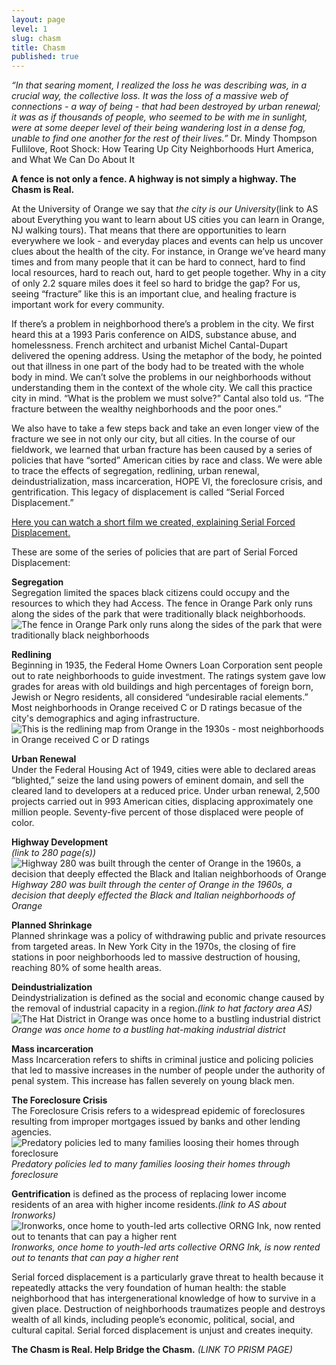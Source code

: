 ```yaml
---
layout: page
level: 1
slug: chasm
title: Chasm
published: true
---
```

_“In that searing moment, I realized the loss he was describing was, in a crucial way, the collective loss. It was the loss of a massive web of connections - a way of being - that had been destroyed by urban renewal; it was as if thousands of people, who seemed to be with me in sunlight, were at some deeper level of their being wandering lost in a dense fog, unable to find one another for the rest of their lives.”_
Dr. Mindy Thompson Fullilove, Root Shock: How Tearing Up City Neighborhoods Hurt America, and What We Can Do About It  

**A fence is not only a fence. A highway is not simply a highway. The Chasm is Real.**  

At the University of Orange we say that _the city is our University_(link to AS about Everything you want to learn about US cities you can learn in Orange, NJ walking tours). That means that there are opportunities to learn everywhere we look - and everyday places and events can help us uncover clues about the health of the city. For instance, in Orange we’ve heard many times and from many people that it can be hard to connect, hard to find local resources, hard to reach out, hard to get people together. Why in a city of only 2.2 square miles does it feel so hard to bridge the gap? For us, seeing “fracture” like this is an important clue, and healing fracture is important work for every community.  

If there’s a problem in neighborhood there’s a problem in the city.
We first heard this at a 1993 Paris conference on AIDS, substance abuse, and homelessness.  French architect and urbanist Michel Cantal-Dupart delivered the opening address. Using the metaphor of the body, he pointed out that illness in one part of the body had to be treated with the whole body in mind.  We can’t solve the problems in our neighborhoods without understanding them in the context of the whole city. We call this practice city in mind.  “What is the problem we must solve?” Cantal also told us. “The fracture between the wealthy neighborhoods and the poor ones.”

We also have to take a few steps back and take an even longer view of the fracture we see in not only our city, but all cities. In the course of our fieldwork, we learned that urban fracture has been caused by a series of policies that have “sorted” American cities by race and class.  We were able to trace the effects of segregation, redlining, urban renewal, deindustrialization, mass incarceration, HOPE VI, the foreclosure crisis, and gentrification. This legacy of displacement is called “Serial Forced Displacement.”

[Here you can watch a short film we created, explaining Serial Forced Displacement.](https://vimeo.com/192820382)


These are some of the series of policies that are part of Serial Forced Displacement:

**Segregation**  
Segregation limited the spaces black citizens could occupy and the resources to which they had
Access. The fence in Orange Park only runs along the sides of the park that were traditionally black neighborhoods.
![The fence in Orange Park only runs along the sides of the park that were traditionally black neighborhoods]({{site.baseurl}}/images/Segregation_2.jpg)  


**Redlining**  
Beginning in 1935, the Federal Home Owners Loan Corporation sent people out to rate neighborhoods to guide investment. The ratings system gave low grades for areas with old buildings and high percentages of foreign born, Jewish or Negro residents, all considered “undesirable racial elements.” Most neighborhoods in Orange received C or D ratings becasue of the city's demographics and aging infrastructure.
![This is the redlining map from Orange in the 1930s - most neighborhoods in Orange received C or D ratings]({{site.baseurl}}/images/Redline_2.jpg)  


**Urban Renewal**  
Under the Federal Housing Act of 1949, cities were able to declared areas “blighted,” seize the land using powers of eminent domain, and sell the cleared land to developers at a reduced price. Under urban renewal, 2,500 projects carried out in 993 American cities, displacing approximately one million people. Seventy-five percent of those displaced were people of color.  

**Highway Development**  
_(link to 280 page(s))_  
![Highway 280 was built through the center of Orange in the 1960s, a decision that deeply effected the Black and Italian neighborhoods of Orange]({{site.baseurl}}/images/Highway_2.jpg)  
_Highway 280 was built through the center of Orange in the 1960s, a decision that deeply effected the Black and Italian neighborhoods of Orange_

**Planned Shrinkage**  
Planned shrinkage was a policy of withdrawing public and private resources from targeted areas. In New York City in the 1970s, the closing of fire stations in poor neighborhoods led to massive destruction of housing, reaching 80% of some health areas.

**Deindustrialization**   
Deindystrialization is defined as the social and economic change caused by the removal of industrial capacity in a region._(link to hat factory area AS)_
![The Hat District in Orange was once home to a bustling industrial district]({{site.baseurl}}/images/Deindustrialization_2.jpg)
_Orange was once home to a bustling hat-making industrial district_

**Mass incarceration**   
Mass Incarceration refers to shifts in criminal justice and policing policies that led to massive increases in the number of people under the authority of penal system. This increase has fallen severely on young black men.

**The Foreclosure Crisis**   
The Foreclosure Crisis refers to a widespread epidemic of foreclosures resulting from improper mortgages issued by banks and other lending agencies.  
![Predatory policies led to many families loosing their homes through foreclosure]({{site.baseurl}}/images/Foreclosure_2.jpg)  
_Predatory policies led to many families loosing their homes through foreclosure_

**Gentrification** is defined as the process of replacing lower income residents of an area with higher income residents._(link to AS about Ironworks)_  
![Ironworks, once home to youth-led arts collective ORNG Ink, now rented out to tenants that can pay a higher rent]({{site.baseurl}}/images/Gentrification_2.jpg)  
_Ironworks, once home to youth-led arts collective ORNG Ink, is now rented out to tenants that can pay a higher rent_

Serial forced displacement is a particularly grave threat to health because it repeatedly attacks the very foundation of human health: the stable neighborhood that has intergenerational knowledge of how to survive in a given place.  Destruction of neighborhoods traumatizes people and destroys wealth of all kinds, including people’s economic, political, social, and cultural capital. Serial forced displacement is unjust and creates inequity.

**The Chasm is Real. Help Bridge the Chasm.** 
_(LINK TO PRISM PAGE)_
